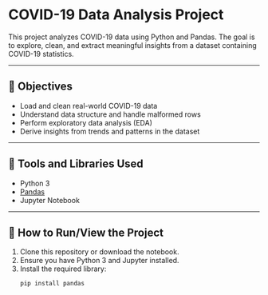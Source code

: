 # COVID-19 Data Analysis Project

This project analyzes COVID-19 data using Python and Pandas. The goal is to explore, clean, and extract meaningful insights from a dataset containing COVID-19 statistics.

---

## 🎯 Objectives

- Load and clean real-world COVID-19 data
- Understand data structure and handle malformed rows
- Perform exploratory data analysis (EDA)
- Derive insights from trends and patterns in the dataset

---

## 🧰 Tools and Libraries Used

- Python 3
- [Pandas](https://pandas.pydata.org/)
- Jupyter Notebook

---

## 🚀 How to Run/View the Project

1. Clone this repository or download the notebook.
2. Ensure you have Python 3 and Jupyter installed.
3. Install the required library:
   ```bash
   pip install pandas
